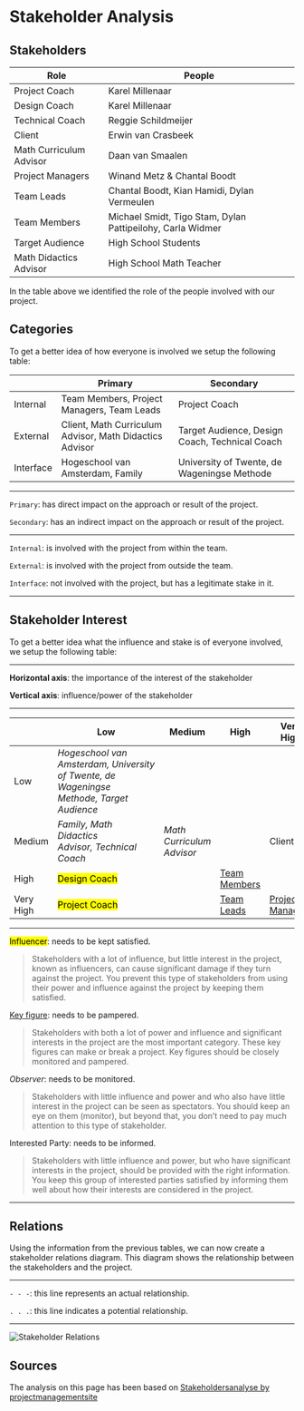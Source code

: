 # Stakeholder Analysis

## Stakeholders

| Role                    | People                                                     |
| ----------------------- | ---------------------------------------------------------- |
| Project Coach           | Karel Millenaar                                            |
| Design Coach            | Karel Millenaar                                            |
| Technical Coach         | Reggie Schildmeijer                                        |
| Client                  | Erwin van Crasbeek                                         |
| Math Curriculum Advisor | Daan van Smaalen                                           |
| Project Managers        | Winand Metz & Chantal Boodt                                |
| Team Leads              | Chantal Boodt, Kian Hamidi, Dylan Vermeulen                |
| Team Members            | Michael Smidt, Tigo Stam, Dylan Pattipeilohy, Carla Widmer |
| Target Audience         | High School Students                                       |
| Math Didactics Advisor  | High School Math Teacher                                   |

 In the table above we identified the role of the people involved with our project.

## Categories

To get a better idea of how everyone is involved we setup the following table:

|           | Primary                                                 | Secondary                                      |
| --------- | ------------------------------------------------------- | ---------------------------------------------- |
| Internal  | Team Members, Project Managers, Team Leads              | Project Coach                                  |
| External  | Client, Math Curriculum Advisor, Math Didactics Advisor | Target Audience, Design Coach, Technical Coach |
| Interface | Hogeschool van Amsterdam, Family                        | University of Twente, de Wageningse Methode    |

---

`Primary`: has direct impact on the approach or result of the project.

`Secondary`: has an indirect impact on the approach or result of the project.

---

`Internal`: is involved with the project from within the team.

`External`: is involved with the project from outside the team.

`Interface`: not involved with the project, but has a legitimate stake in it.

---

## Stakeholder Interest

To get a better idea what the influence and stake is of everyone involved, we setup the following table:

---

**Horizontal axis**: the importance of the interest of the stakeholder

**Vertical axis**: influence/power of the stakeholder

---

|           | Low                                                                                      | Medium                    | High                | Very High               |
| --------- | ---------------------------------------------------------------------------------------- | ------------------------- | ------------------- | ----------------------- |
| Low       | *Hogeschool van Amsterdam, University of Twente, de Wageningse Methode, Target Audience* |                           |                     |                         |
| Medium    | *Family, Math Didactics Advisor, Technical Coach*                                        | *Math Curriculum Advisor* |                     | Client                  |
| High      | <mark>Design Coach</mark>                                                                |                           | <u>Team Members</u> |                         |
| Very High | <mark>Project Coach</mark>                                                               |                           | <u>Team Leads</u>   | <u>Project Managers</u> |

---

<mark>Influencer</mark>: needs to be kept satisfied.

> Stakeholders with a lot of influence, but little interest in the project, known as influencers, can cause significant damage if they turn against the project. You prevent this type of stakeholders from using their power and influence against the project by keeping them satisfied.

<u>Key figure</u>: needs to be pampered.

> Stakeholders with both a lot of power and influence and significant interests in the project are the most important category. These key figures can make or break a project. Key figures should be closely monitored and pampered.

*Observer*: needs to be monitored.

> Stakeholders with little influence and power and who also have little interest in the project can be seen as spectators. You should keep an eye on them (monitor), but beyond that, you don’t need to pay much attention to this type of stakeholder.

Interested Party: needs to be informed.

> Stakeholders with little influence and power, but who have significant interests in the project, should be provided with the right information. You keep this group of interested parties satisfied by informing them well about how their interests are considered in the project.

---

## Relations

Using the information from the previous tables, we can now create a stakeholder relations diagram. This diagram shows the relationship between the stakeholders and the project.

---

`- - -`: this line represents an actual relationship. 

`. . .`: this line indicates a potential relationship.

---

![Stakeholder Relations](./Resources/stakeholder_relations.svg)

## Sources

The analysis on this page has been based on [Stakeholdersanalyse by projectmanagementsite](https://projectmanagementsite.nl/stakeholdersanalyse/)
